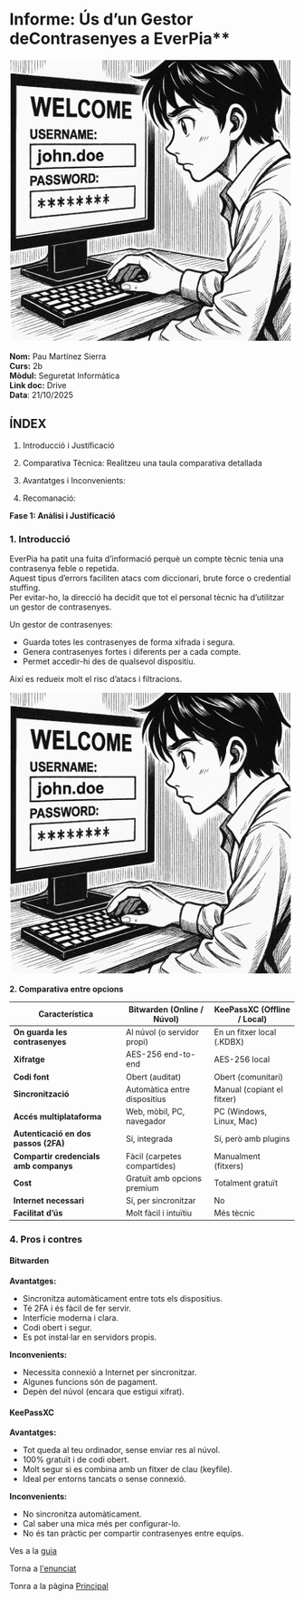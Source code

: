 # **Informe: Ús d’un Gestor de**Contrasenyes a EverPia**

![imagen](img/Tasca01_1.png)

**Nom:** Pau Martínez Sierra  
**Curs:** 2b  
**Mòdul:** Seguretat Informàtica   
**Link doc:** Drive  
**Data**: 21/10/2025


## ÍNDEX

1. Introducció i Justificació

2. Comparativa Tècnica: Realitzeu una taula comparativa detallada

3. Avantatges i Inconvenients: 

4. Recomanació:

**Fase 1: Anàlisi i Justificació** 

### **1\. Introducció**

EverPia ha patit una fuita d’informació perquè un compte tècnic tenia una contrasenya feble o repetida.  
 Aquest tipus d’errors faciliten atacs com diccionari, brute force o credential stuffing.  
 Per evitar-ho, la direcció ha decidit que tot el personal tècnic ha d’utilitzar un gestor de contrasenyes.

Un gestor de contrasenyes:

- Guarda totes les contrasenyes de forma xifrada i segura.  
- Genera contrasenyes fortes i diferents per a cada compte.  
- Permet accedir-hi des de qualsevol dispositiu.

Així es redueix molt el risc d’atacs i filtracions.

![imagen](img/Tasca01_1.png)

**2\. Comparativa entre opcions**

| Característica | Bitwarden (Online / Núvol) | KeePassXC (Offline / Local) |
| ----- | ----- | ----- |
| **On guarda les contrasenyes** | Al núvol (o servidor propi) | En un fitxer local (.KDBX) |
| **Xifratge** | AES-256 end-to-end | AES-256 local |
| **Codi font** | Obert (auditat) | Obert (comunitari) |
| **Sincronització** | Automàtica entre dispositius | Manual (copiant el fitxer) |
| **Accés multiplataforma** | Web, mòbil, PC, navegador | PC (Windows, Linux, Mac) |
| **Autenticació en dos passos (2FA)** | Sí, integrada | Sí, però amb plugins |
| **Compartir credencials amb companys** | Fàcil (carpetes compartides) | Manualment (fitxers) |
| **Cost** | Gratuït amb opcions premium | Totalment gratuït |
| **Internet necessari** | Sí, per sincronitzar | No |
| **Facilitat d’ús** | Molt fàcil i intuïtiu | Més tècnic |

### **4\. Pros i contres**

#### **Bitwarden**

**Avantatges:**

- Sincronitza automàticament entre tots els dispositius.  
- Té 2FA i és fàcil de fer servir.  
- Interfície moderna i clara.  
- Codi obert i segur.  
- Es pot instal·lar en servidors propis.

**Inconvenients:**

- Necessita connexió a Internet per sincronitzar.  
- Algunes funcions són de pagament.  
- Depèn del núvol (encara que estigui xifrat).

#### **KeePassXC**

**Avantatges:**

- Tot queda al teu ordinador, sense enviar res al núvol.  
- 100% gratuït i de codi obert.  
- Molt segur si es combina amb un fitxer de clau (keyfile).  
- Ideal per entorns tancats o sense connexió.

**Inconvenients:**

- No sincronitza automàticament.  
- Cal saber una mica més per configurar-lo.  
- No és tan pràctic per compartir contrasenyes entre equips.

Ves a la [guia](guia.md)

Torna a [l'enunciat](README.md)

Tonra a la pàgina [Principal](../README.md)
